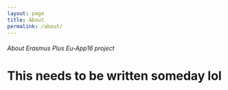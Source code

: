 ```yaml
---
layout: page
title: About
permalink: /about/
---
```

###### About Erasmus Plus Eu-App16 project


# This needs to be written someday lol


